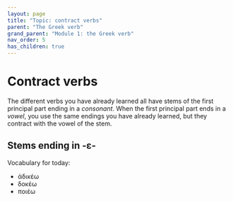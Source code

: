 ```yaml
---
layout: page
title: "Topic: contract verbs"
parent: "The Greek verb"
grand_parent: "Module 1: the Greek verb"
nav_order: 5
has_children: true
---
```


# Contract verbs

The different verbs you have already learned all have stems of the first principal part ending in a *consonant*.  When the first principal part ends in a *vowel*, you use the same endings you have already learned, but they contract with the vowel of the stem.


## Stems ending in -ε- 


Vocabulary for today:

- ἀδικέω
- δοκέω
- ποιέω

